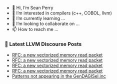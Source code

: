 - 👋 Hi, I’m Sean Perry
- 👀 I’m interested in compilers (c++, COBOL, llvm)
- 🌱 I’m currently learning ...
- 💞️ I’m looking to collaborate on ...
- 📫 How to reach me ...

<!---
s66perry/s66perry is a ✨ special ✨ repository because its `README.md` (this file) appears on your GitHub profile.
You can click the Preview link to take a look at your changes.
--->
### 📕 Latest LLVM Discourse Posts

<!-- DISCOURSE-LLVM:START -->
- [RFC: a new vectorized memory read packet](https://discourse.llvm.org/t/rfc-a-new-vectorized-memory-read-packet/88441#post_7)
- [RFC: a new vectorized memory read packet](https://discourse.llvm.org/t/rfc-a-new-vectorized-memory-read-packet/88441#post_6)
- [RFC: a new vectorized memory read packet](https://discourse.llvm.org/t/rfc-a-new-vectorized-memory-read-packet/88441#post_5)
- [RFC: a new vectorized memory read packet](https://discourse.llvm.org/t/rfc-a-new-vectorized-memory-read-packet/88441#post_4)
- [Patterns not appearing in the GenDAGISel.inc](https://discourse.llvm.org/t/patterns-not-appearing-in-the-gendagisel-inc/88440#post_5)
<!-- DISCOURSE-LLVM:END -->
